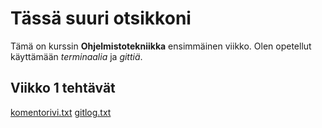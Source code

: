 # Tässä suuri otsikkoni

Tämä on kurssin **Ohjelmistotekniikka** ensimmäinen viikko.
Olen opetellut käyttämään *terminaalia* ja *gittiä*.

## Viikko 1 tehtävät

[komentorivi.txt]()
[gitlog.txt]()
